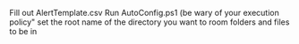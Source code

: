 Fill out AlertTemplate.csv 
Run AutoConfig.ps1 (be wary of your execution policy"
set the root name of the directory you want to room folders and files to be in
